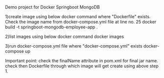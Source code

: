 Demo project for Docker Springboot MongoDB

1)create image using below docker command where "Dockerfile" exists. Check the image name from docker-compose.yml file at line no. 25
docker build -t springboot-mongodb-employee-app .

2)list images using below docker command
docker images

3)run docker-compose.yml file where "docker-compose.yml" exists
docker-compose up

Important point:
check the finalName attribute in pom.xml for final jar name.
check then Dockerfile through which image will get create using above step 1.
